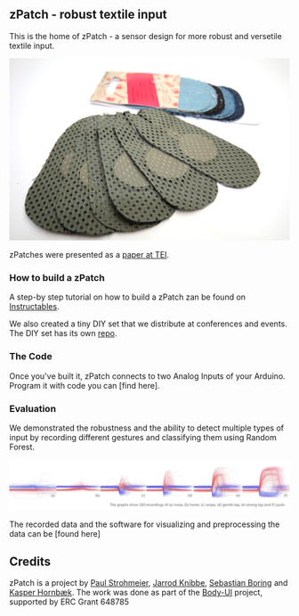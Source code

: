 ## zPatch - robust textile input

This is the home of zPatch - a sensor design for more robust and versetile textile input.

![](zPatchImage_lessSaturation.jpg)

zPatches were presented as a [paper at TEI](www.putthelinkhere).

### How to build a zPatch

A step-by step tutorial on how to build a zPatch zan be found on [Instructables](www.puttheotherlinkhere.com).

We also created a tiny DIY set that we distribute at conferences and events. The DIY set has its own [repo](the.link).


### The Code

Once you've built it, zPatch connects to two Analog Inputs of your Arduino. Program it with code you can [find here].


### Evaluation

We demonstrated the robustness and the ability to detect multiple types of input by recording different gestures and classifying them using Random Forest. 

![](graphs.jpg)

The recorded data and the software for visualizing and preprocessing the data can be [found here]

## Credits
zPatch is a project by [Paul Strohmeier](www.paulstrohmeier.info), [Jarrod Knibbe](www.jarrodknibbe.com), [Sebastian Boring](http://www.sebastianboring.com/) and [Kasper Hornbæk](www.kasperhornbaek.dk). The work was done as part of the [Body-UI](http://www.body-ui.eu/) project, supported by ERC Grant 648785
